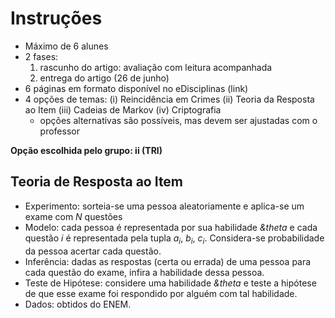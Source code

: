 # Instruções
- Máximo de 6 alunes
- 2 fases:
  1. rascunho do artigo: avaliação com leitura acompanhada
  2. entrega do artigo (26 de junho)
- 6 páginas em formato disponível no eDisciplinas (link)
- 4 opções de temas:
  (i) Reincidência em Crimes
  (ii) Teoria da Resposta ao Item
  (iii) Cadeias de Markov
  (iv) Criptografia
  - opções alternativas são possíveis, mas devem ser ajustadas com o professor

**Opção escolhida pelo grupo: ii (TRI)**

## Teoria de Resposta ao Item
- Experimento: sorteia-se uma pessoa aleatoriamente e aplica-se um exame com *N* questões
- Modelo: cada pessoa é representada por sua habilidade *&theta* e cada questão *i* é representada pela tupla *a<sub>i</sub>*, *b<sub>i</sub>*, *c<sub>i</sub>*. Considera-se probabilidade da pessoa acertar cada questão.
- Inferência: dadas as respostas (certa ou errada) de uma pessoa para cada questão do exame, infira a habilidade dessa pessoa.
- Teste de Hipótese: considere uma habilidade *&theta* e teste a hipótese de que esse exame foi respondido por alguém com tal habilidade.
- Dados: obtidos do ENEM.
